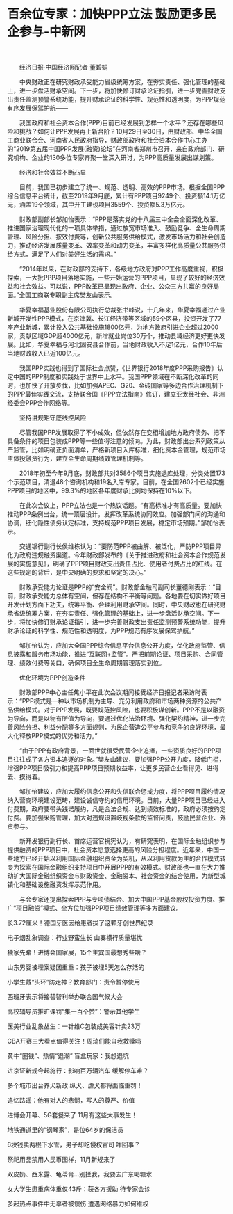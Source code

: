 # 百余位专家：加快PPP立法 鼓励更多民企参与-中新网

　　

　　经济日报·中国经济网记者 董碧娟

　　中央财政正在研究财政承受能力省级统筹方案，在夯实责任、强化管理的基础上，进一步盘活财承空间。下一步，将加快修订财承论证指引，进一步完善财政支出责任监测预警系统功能，提升财承论证的科学性、规范性和透明度，为PPP规范有序发展保驾护航——

　　我国政府和社会资本合作(PPP)目前已经发展到怎样一个水平？还存在哪些风险和挑战？如何让PPP发展再上新台阶？10月29日至30日，由财政部、中华全国工商业联合会、河南省人民政府指导，财政部政府和社会资本合作中心主办的“2019第五届中国PPP发展(融资)论坛”在河南省郑州市召开，来自政府部门、研究机构、企业的130多位专家齐聚一堂深入研讨，为PPP高质量发展出谋划策。

　　经济和社会效益不断凸显

　　目前，我国已初步建立了统一、规范、透明、高效的PPP市场。根据全国PPP综合信息平台统计，截至2019年9月底，累计有PPP项目9249个、投资额14.1万亿元，涵盖19个领域，其中开工建设项目3559个、投资额5.3万亿元。

　　财政部副部长邹加怡表示：“PPP是落实党的十八届三中全会全面深化改革、推进国家治理现代化的一项具体举措，通过放宽市场准入、鼓励竞争、全生命周期管理、风险分担、按效付费等，创新公共服务供给模式，激发市场活力和社会创造力，推动经济发展质量变革、效率变革和动力变革，丰富多样化高质量公共服务供给方式，满足了人们对美好生活的需求。”

　　“2014年以来，在财政部的支持下，各级地方政府对PPP工作高度重视，积极探索，一大批PPP项目落地实施，一些开始运营的PPP项目，显现了较好的经济效益和社会效益。可以说，PPP改革已呈现出政府、企业、公众三方共赢的良好局面。”全国工商联专职副主席樊友山表示。

　　华夏幸福基业股份有限公司执行总裁张书峰说，十几年来，华夏幸福通过产业新城开发性PPP模式，在京津冀、长江经济带等区域的59个区县，投资开发了77座产业新城，累计投入公共基础设施1800亿元，为地方政府引进企业超过2000家，贡献区域GDP超4000亿元，新增就业岗位30万个，推动县域经济更好更快发展。比如，华夏幸福与河北固安县合作前，当地财政收入不足1亿元，合作10年后当地财政收入已近100亿元。

　　我国PPP实践也得到了国际社会点赞，《世界银行2018年度PPP采购报告》认定中国的PPP制度和实践处于世界中上水平。我国PPP领域在不断深化改革的同时，也加快了开放步伐，比如加强APEC、G20、金砖国家等多边合作治理机制下的PPP最佳实践交流，支持联合国《PPP立法指南》修订，建立亚太经社会、非洲经委会PPP合作网络等。

　　坚持讲规矩守底线控风险

　　尽管我国PPP发展取得了不小成效，但依然存在变相增加地方政府债务、把不具备条件的项目包装成PPP等一些值得注意的倾向。为此，财政部出台系列政策从严监管，比如明确正负面清单，严格新项目入库标准，细化资本金管理，规范市场主体投融资行为，建立全生命周期绩效管理机制等。

　　2018年初至今年9月底，财政部共对3586个项目实施退库处理，分类处置173个示范项目，清退48个咨询机构和19名入库专家。目前，在全国2602个已经实施PPP项目的地区中，99.3%的地区各年度财承比例均保持在10%以下。

　　在此次会议上，PPP立法也是一个热议话题。“有高标准才有高质量。要加快推动PPP条例出台，统一顶层设计，发挥改革系统协同效应。加强部门间的沟通和协调，细化隐性债务认定标准，支持规范PPP项目发展，稳定市场预期。”邹加怡表示。

　　交通银行副行长侯维栋认为：“要防范PPP被曲解、被泛化，严防PPP项目异化为政府违规融资渠道。今年财政部发布的《关于推进政府和社会资本合作规范发展的实施意见》，明确了PPP项目财政支出责任占比、使用者付费占比的红线。在这些规定的背后，是中央明确的要求和坚定的决心。”

　　财政承受能力论证是PPP的“安全阀”。财政部金融司副司长董德刚表示：“目前，财政承受能力总体有空间，但存在结构不平衡等问题。各地要在切实做好项目开发计划方面下功夫，统筹平衡、合理利用财承空间。同时，中央财政也在研究财承省级统筹方案，在夯实责任、强化管理的基础上，进一步盘活财承空间。下一步，将加快修订财承论证指引，进一步完善财政支出责任监测预警系统功能，提升财承论证的科学性、规范性和透明度，为PPP规范有序发展保驾护航。”

　　邹加怡认为，应加大全国PPP综合信息平台信息公开力度，优化政府监管、信息披露和服务市场功能，推进“互联网+监管”。严把前期论证、项目采购、合同管理、绩效付费等关口，确保项目全生命周期管理落实到位。

　　优化环境为PPP创造条件

　　财政部PPP中心主任焦小平在此次会议期间接受经济日报记者采访时表示：“PPP模式是一种以市场机制为主导、充分利用政府和市场两种资源的公共产品供给模式。对于PPP发展，既要规范控风险，也要积极谋创新。PPP不是以融资为导向，而是以物有所值为导向，要通过优化法治环境、强化契约精神，进一步完善风险分担、利益分配等多方面规则，为民企营造公平参与和竞争的良好环境，最大化释放PPP模式的优势和活力。”

　　“由于PPP有政府背景，一面世就很受民营企业追捧，一些资质良好的PPP项目往往成了各方资本追逐的对象。”樊友山建议，要加强PPP公开力度，降低门槛，增强PPP项目吸引力和提高PPP项目预期收益率，让更多民营企业看得见、进得去、摸得着。

　　邹加怡建议，应加大履约信息公开和失信联合惩戒力度，将PPP项目履约情况纳入营商环境建设范畴，建设诚信守约的信用环境。目前，大量PPP项目已经进入付费期，政府要带头践诺履约，凡是合法合规、达到绩效标准的，政府必须按约定付费。要加强采购管理，加大对违规设置歧视条款的监督问责，鼓励民营企业、外资参与。

　　新开发银行副行长、首席运营官祝宪认为，有研究表明，在国际金融组织参与提供融资的PPP项目中，社会资本愿意选择更高的风险分担程度。近年来，中国一些地方已经开始以利用国际金融组织资金为契机，从以利用贷款为主的合作模式转变为探索在国际金融组织支持项目中开展PPP的有效模式。财政部也一直在大力推动扩大国际金融组织资金与财政资金、金融资本、社会资金的结合使用，为新型城镇化和基础设施融资发挥示范作用。

　　与会专家还提出探索PPP与专项债结合、加大中国PPP基金股权投资力度、推广“项目融资”模式、全方位加强PPP项目绩效管理等多方面建议。

长3.72厘米！德国牙医因给患者拔了这颗牙创世界纪录

电子烟乱象调查：行业野蛮生长 山寨横行质量堪忧

独家先睹！进博会国家展，15个主宾国最想秀些啥？  

山东男婴被埋案疑团重重：孩子被埋5天怎么存活的

小学生戴“头环”防走神？教育部门：责令暂停使用

西班牙表示将接替智利举办联合国气候大会

高校辅导员推旷课罚“集一百个赞”：警示其他学生

医美行业乱象丛生：一针维C包装成美容针卖23万

CBA开赛三大看点值得关注！周琦们能自我救赎吗

黄牛“圈钱”、热情“退潮” 盲盒玩家：我想退坑

进京证新规今起施行：影响百万辆汽车 缓解停车难？

多个城市出台养犬新政 纵犬、虐犬都将面临重罚！

追忆路遥：他有对人的悲悯，写人的尊严、价值

进博会开幕、5G套餐来了 11月有这些大事发生！

地铁通道里的“钢琴家”，是位64岁的保洁员

6块钱卖两根下水管，男子却吃侵权官司 咋回事？

祭祀用品禁用人民币图样，11月新规来了

双皮奶、西米露、龟苓膏…别拦我，我要去广东喝糖水

女大学生患重病体重仅43斤：获各方援助 待专家会诊

多起热点事件中无辜者被误伤 遭遇网络暴力如何维权
